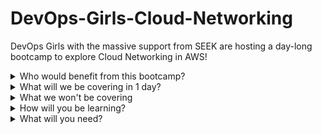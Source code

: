 # DevOps-Girls-Cloud-Networking

DevOps Girls with the massive support from SEEK are hosting a day-long bootcamp to explore Cloud Networking in AWS!

<details><summary>Who would benefit from this bootcamp?</summary><p>

- People in tech using AWS who want to understand more about how apps are achitected at the network level
- Anyone planning to sit an associate level AWS exam who'd like more understanding of VPCs, subnets, route tables etc
- Aspiring cloud architects who are looking for a basic introduction
</p></details>

<details><summary>What will we be covering in 1 day?</summary><p>

- High level introduction of cloud networking
- Introduction to AWS resources such as VPCs, subnets, internet gateways, route tables etc
- Creating/configuring AWS resources via the console for hosting a basic web app with a database
- Introduction and practising the art of whiteboarding cloud architecture
- Wrap up/Rehash
</p></details>

<details><summary>What we won't be covering</summary><p>

- This will not be covering AWS cloud 101 topics, see our previous bootcamp content for this
- This will not be teaching you programming languages - code will be provided where needed
</p></details>

<details><summary>How will you be learning?</summary><p>

The day will be a mix of theoretical, hands-on, collaboration, whiteboarding and solo work.
</p></details>

<details><summary>What will you need?</summary><p>


- A laptop
- Access to an AWS account with Admin Priviledges (Required before the bootcamp, we will not be covering this, but we can help you via slack if you get stuck - Instructions on this HERE)
</p></details>
